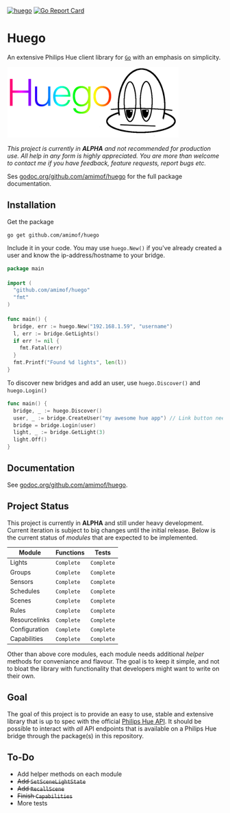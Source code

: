 [![huego](https://godoc.org/github.com/amimof/huego?status.svg)](https://godoc.org/github.com/amimof/huego) 
[![Go Report Card](https://goreportcard.com/badge/github.com/amimof/huego)](https://goreportcard.com/report/github.com/amimof/huego)

# Huego

An extensive Philips Hue client library for [`Go`](https://golang.org/) with an emphasis on simplicity.

![](./logo.png)

_This project is currently in **ALPHA** and not recommended for production use. All help in any form is highly appreciated. You are more than welcome to contact me if you have feedback, feature requests, report bugs etc._

Ses [godoc.org/github.com/amimof/huego](https://godoc.org/github.com/amimof/huego) for the full package documentation.

## Installation
Get the package
```
go get github.com/amimof/huego
```

Include it in your code. You may use `huego.New()` if you've already created a user and know the ip-address/hostname to your bridge.
```Go
package main

import (
  "github.com/amimof/huego"
  "fmt"
)

func main() {
  bridge, err := huego.New("192.168.1.59", "username")
  l, err := bridge.GetLights()
  if err != nil {
    fmt.Fatal(err)
  }
  fmt.Printf("Found %d lights", len(l))
}
```

To discover new bridges and add an user, use `huego.Discover()` and `huego.Login()`
```Go
func main() {
  bridge, _ := huego.Discover()
  user, _ := bridge.CreateUser("my awesome hue app") // Link button needs to be pressed
  bridge = bridge.Login(user)
  light, _ := bridge.GetLight(3)
  light.Off()
}
``` 

## Documentation

See [godoc.org/github.com/amimof/huego](https://godoc.org/github.com/amimof/huego).

## Project Status

This project is currently in **ALPHA** and still under heavy development. Current iteration is subject to big changes until the initial release. Below is the current status of *modules* that are expected to be implemented.

| Module | Functions | Tests |
| ------ | ------ | ------ |
| Lights | `Complete` | `Complete` |
| Groups | `Complete` | `Complete` |
| Sensors | `Complete` | `Complete` |
| Schedules | `Complete` | `Complete` |
| Scenes | `Complete` | `Complete` |
| Rules | `Complete` | `Complete` |
| Resourcelinks | `Complete` | `Complete` |
| Configuration | `Complete`  | `Complete` |
| Capabilities | `Complete` | `Complete` |

Other than above core modules, each module needs additional *helper* methods for conveniance and flavour. The goal is to keep it simple, and not to bloat the library with functionality that developers might want to write on their own. 

## Goal

The goal of this project is to provide an easy to use, stable and extensive library that is up to spec with the official [Philips Hue API](https://www.developers.meethue.com/philips-hue-api). It should be possible to interact with *all* API endpoints that is available on a Philips Hue bridge through the package(s) in this repository.

## To-Do

* Add helper methods on each module
* ~~Add `SetSceneLightState`~~
* ~~Add `RecallScene`~~
* ~~Finish `Capabilities`~~
* More tests